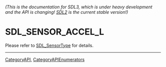 ###### (This is the documentation for SDL3, which is under heavy development and the API is changing! [SDL2](https://wiki.libsdl.org/SDL2/) is the current stable version!)
# SDL_SENSOR_ACCEL_L

Please refer to [SDL_SensorType](SDL_SensorType) for details.

----
[CategoryAPI](CategoryAPI), [CategoryAPIEnumerators](CategoryAPIEnumerators)

